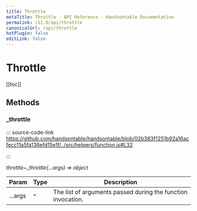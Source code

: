 ```yaml
---
title: Throttle
metaTitle: Throttle - API Reference - Handsontable Documentation
permalink: /11.0/api/throttle
canonicalUrl: /api/throttle
hotPlugin: false
editLink: false
---
```


# Throttle

[[toc]]
## Methods

### _throttle
  
::: source-code-link https://github.com/handsontable/handsontable/blob/02b383f1251b92a16acfecc11a5fa136efd15e1f/../src/helpers/function.js#L32

:::

_throttle~\_throttle(...args) ⇒ object_


| Param | Type | Description |
| --- | --- | --- |
| ...args | `*` | The list of arguments passed during the function invocation. |


